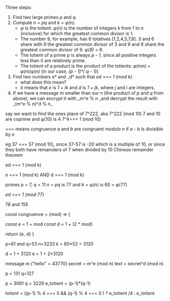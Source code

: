 Three steps:

1. Find two large primes _p_ and _q_.
1. Compute _n = pq_ and _k = φ(n)_.
   - _φ_ is the totient. _φ(n)_ is the number of integers k from 1 to n (inclusive) for which the greatest common divisor is 1.
   - The number 9, for example, has 6 totatives [1,2,4,5,7,8]. 3 and 6 share with 9 the greatest common divisor of 3 and 9 and 9 share the greatest common divisor of 9. _φ(9) = 6_.
   - The totient of a prime _p_ is always _p - 1_, since all positive integers less than it are relatively prime.
   - The totient of a product is the product of the totients: _φ(mn) = φ(m)φ(n)_ (in our case, _(p - 1)\*( q - 1)_)
1. Find two numbers e* and \_d* such that _ed === 1 (mod k)_.
   - what does this mean?
   - it means that _e_ is _1 + ik_ and _d_ is _1 + jk_, where _j_ and _i_ are integers.
1. If we have a message _m_ smaller than our _n_ (the product of _p_ and _q_ from above), we can encrypt it with _m^e % n \_and decrypt the result with _(m^e % n)^d % n\_

say we want to find the ones place of 7^222, aka 7^222 (mod 10)
7 and 10 are coprime and φ(10) is 4
7^4=== 1 (mod 10)

=== means congruence
_a_ and _b_ are congruent modulo _n_
if _a - b_ is divisible by _n_

eg 37 === 57 (mod 10), since 37-57 is -20 which is a multiple of 10, or
since they both have remainders of 7 when divided by 10
Chinese remainder theorem

ed === 1 (mod k)

e === 1 (mod k)
AND
d === 1 (mod k)

primes p = 7, q = 11
_n = pq_ is 77 and _k = φ(n)_ is 60 = φ(77)

_ed === 1 (mod 77)_

78 and 155

const congruence = (mod) => {

const e = 1 + mod
const d = 1 + (2 \* mod)

return {e, d}
}

p=61 and q=53
n=3233
k = 60\*52 = 3120

d = 1 + 3120
e = 1 + 2\*3120

message m ("hello" = 43770)
secret = m^e (mod n)
text = secret^d (mod n)

p =
131
q=127

p = 3061
q = 3229
e_totient = (p-1)\*(q-1)

totient = ((p-1) % 4 === 0 && (q-1) % 4 === 0 ) ? e_totient /4 : e_totient
